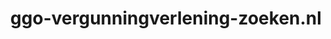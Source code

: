 ---
layout: post
title:  "ggo-vergunningverlening-zoeken.nl"
internal_url:  "/dutchgov/ggo-vergunningverlening-zoeken.nl.html"
categories: dutchgov
---